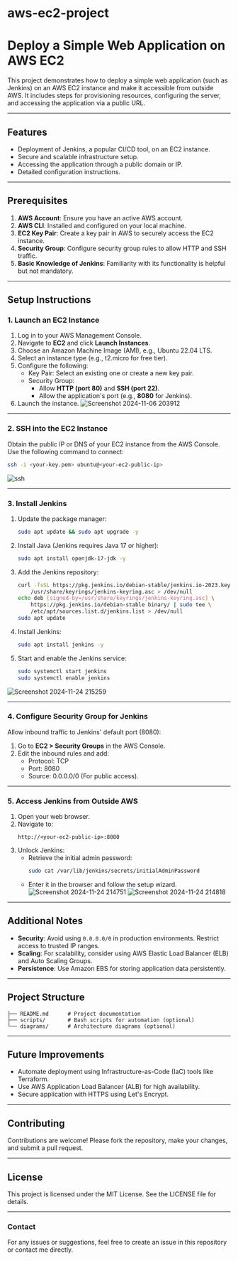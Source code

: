 # aws-ec2-project 
# Deploy a Simple Web Application on AWS EC2

This project demonstrates how to deploy a simple web application (such as Jenkins) on an AWS EC2 instance and make it accessible from outside AWS. It includes steps for provisioning resources, configuring the server, and accessing the application via a public URL.

---

## **Features**
- Deployment of Jenkins, a popular CI/CD tool, on an EC2 instance.
- Secure and scalable infrastructure setup.
- Accessing the application through a public domain or IP.
- Detailed configuration instructions.

---

## **Prerequisites**
1. **AWS Account**: Ensure you have an active AWS account.
2. **AWS CLI**: Installed and configured on your local machine.
3. **EC2 Key Pair**: Create a key pair in AWS to securely access the EC2 instance.
4. **Security Group**: Configure security group rules to allow HTTP and SSH traffic.
5. **Basic Knowledge of Jenkins**: Familiarity with its functionality is helpful but not mandatory.

---

## **Setup Instructions**

### **1. Launch an EC2 Instance**
1. Log in to your AWS Management Console.
2. Navigate to **EC2** and click **Launch Instances**.
3. Choose an Amazon Machine Image (AMI), e.g., Ubuntu 22.04 LTS.
4. Select an instance type (e.g., t2.micro for free tier).
5. Configure the following:
   - Key Pair: Select an existing one or create a new key pair.
   - Security Group: 
     - Allow **HTTP (port 80)** and **SSH (port 22)**.
     - Allow the application's port (e.g., **8080** for Jenkins).
6. Launch the instance.
![Screenshot 2024-11-06 203912](https://github.com/user-attachments/assets/177b56b8-1fab-489c-ba00-67524e9623f0)
---

### **2. SSH into the EC2 Instance**
Obtain the public IP or DNS of your EC2 instance from the AWS Console. Use the following command to connect:
```bash
ssh -i <your-key.pem> ubuntu@<your-ec2-public-ip>
```
![ssh](https://github.com/user-attachments/assets/6aaf22c0-59fb-4998-a79d-6757a7d81265)

---

### **3. Install Jenkins**
1. Update the package manager:
   ```bash
   sudo apt update && sudo apt upgrade -y
   ```
2. Install Java (Jenkins requires Java 17 or higher):
   ```bash
   sudo apt install openjdk-17-jdk -y
   ```
3. Add the Jenkins repository:
   ```bash
   curl -fsSL https://pkg.jenkins.io/debian-stable/jenkins.io-2023.key | sudo tee \
       /usr/share/keyrings/jenkins-keyring.asc > /dev/null
   echo deb [signed-by=/usr/share/keyrings/jenkins-keyring.asc] \
       https://pkg.jenkins.io/debian-stable binary/ | sudo tee \
       /etc/apt/sources.list.d/jenkins.list > /dev/null
   sudo apt update
   ```
4. Install Jenkins:
   ```bash
   sudo apt install jenkins -y
   ```
5. Start and enable the Jenkins service:
   ```bash
   sudo systemctl start jenkins
   sudo systemctl enable jenkins
   ```
![Screenshot 2024-11-24 215259](https://github.com/user-attachments/assets/416d4890-7ddd-4c49-8407-44118b7ee748)

---

### **4. Configure Security Group for Jenkins**
Allow inbound traffic to Jenkins' default port (8080):
1. Go to **EC2 > Security Groups** in the AWS Console.
2. Edit the inbound rules and add:
   - Protocol: TCP
   - Port: 8080
   - Source: 0.0.0.0/0 (For public access).

---

### **5. Access Jenkins from Outside AWS**
1. Open your web browser.
2. Navigate to:
   ```
   http://<your-ec2-public-ip>:8080
   ```
3. Unlock Jenkins:
   - Retrieve the initial admin password:
     ```bash
     sudo cat /var/lib/jenkins/secrets/initialAdminPassword
     ```
   - Enter it in the browser and follow the setup wizard.
![Screenshot 2024-11-24 214751](https://github.com/user-attachments/assets/bbc80373-c5c1-444b-8960-15c76e8e45fc)
![Screenshot 2024-11-24 214818](https://github.com/user-attachments/assets/209bf0ef-360b-40fa-a7ae-56322b8b16e0)


---

## **Additional Notes**
- **Security**: Avoid using `0.0.0.0/0` in production environments. Restrict access to trusted IP ranges.
- **Scaling**: For scalability, consider using AWS Elastic Load Balancer (ELB) and Auto Scaling Groups.
- **Persistence**: Use Amazon EBS for storing application data persistently.

---

## **Project Structure**
```plaintext
├── README.md      # Project documentation
├── scripts/       # Bash scripts for automation (optional)
└── diagrams/      # Architecture diagrams (optional)
```

---

## **Future Improvements**
- Automate deployment using Infrastructure-as-Code (IaC) tools like Terraform.
- Use AWS Application Load Balancer (ALB) for high availability.
- Secure application with HTTPS using Let's Encrypt.

---

## **Contributing**
Contributions are welcome! Please fork the repository, make your changes, and submit a pull request.

---

## **License**
This project is licensed under the MIT License. See the LICENSE file for details.

---

### **Contact**
For any issues or suggestions, feel free to create an issue in this repository or contact me directly.
